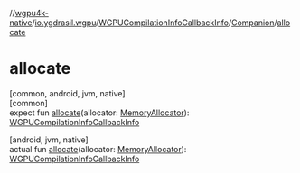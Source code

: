 //[wgpu4k-native](../../../../index.md)/[io.ygdrasil.wgpu](../../index.md)/[WGPUCompilationInfoCallbackInfo](../index.md)/[Companion](index.md)/[allocate](allocate.md)

# allocate

[common, android, jvm, native]\
[common]\
expect fun [allocate](allocate.md)(allocator: [MemoryAllocator](../../../ffi/-memory-allocator/index.md)): [WGPUCompilationInfoCallbackInfo](../index.md)

[android, jvm, native]\
actual fun [allocate](allocate.md)(allocator: [MemoryAllocator](../../../ffi/-memory-allocator/index.md)): [WGPUCompilationInfoCallbackInfo](../index.md)